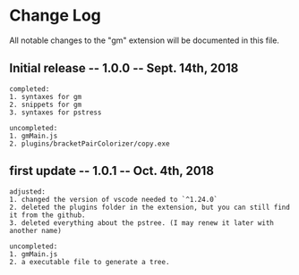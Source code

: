 # Change Log
All notable changes to the "gm" extension will be documented in this file.

<!-- Check [Keep a Changelog](http://keepachangelog.com/) for recommendations on how to structure this file. -->

<!-- ## [Unreleased] -->
## Initial release -- 1.0.0 -- Sept. 14th, 2018

	completed:
	1. syntaxes for gm
	2. snippets for gm
	3. syntaxes for pstress
	
	uncompleted:
	1. gmMain.js
	2. plugins/bracketPairColorizer/copy.exe

## first update -- 1.0.1 -- Oct. 4th, 2018

	adjusted:
	1. changed the version of vscode needed to `^1.24.0`
	2. deleted the plugins folder in the extension, but you can still find it from the github.
	3. deleted everything about the pstree. (I may renew it later with another name)
	
	uncompleted:
	1. gmMain.js
	2. a executable file to generate a tree.
